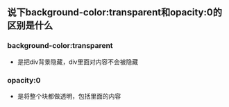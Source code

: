 <!--
 * @Description: In User Settings Edit
 * @Author: your name
 * @Date: 2019-09-02 09:23:38
 * @LastEditTime: 2019-09-02 09:27:44
 * @LastEditors: Please set LastEditors
 -->
## 说下background-color:transparent和opacity:0的区别是什么

### background-color:transparent
+ 是把div背景隐藏，div里面对内容不会被隐藏

### opacity:0
+ 是将整个块都做透明，包括里面的内容